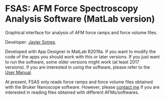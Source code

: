 # FSAS: AFM Force Spectroscopy Analysis Software (MatLab version)

Graphical interface for analysis of AFM force ramps and force volume files.

Developer: [Javier Sotres](https://mah.se/sotres).

Developed with App Designer in MatLab R2019a. If you want to modify the code of the apps you 
should work with this or later versions. If you just want to run the software, some older versions 
might work (at least 2017 versions). If you are interested in using the software, please refer to 
the [User Manual](./FSAS_MANUAL.md).

At present, FSAS only reads force ramps and force volume files obtained with the Bruker Nanoscope software.
However, please [contact me](https://mah.se/sotres) if you are interested in reading files obtained with different 
AFMs/softwares.



